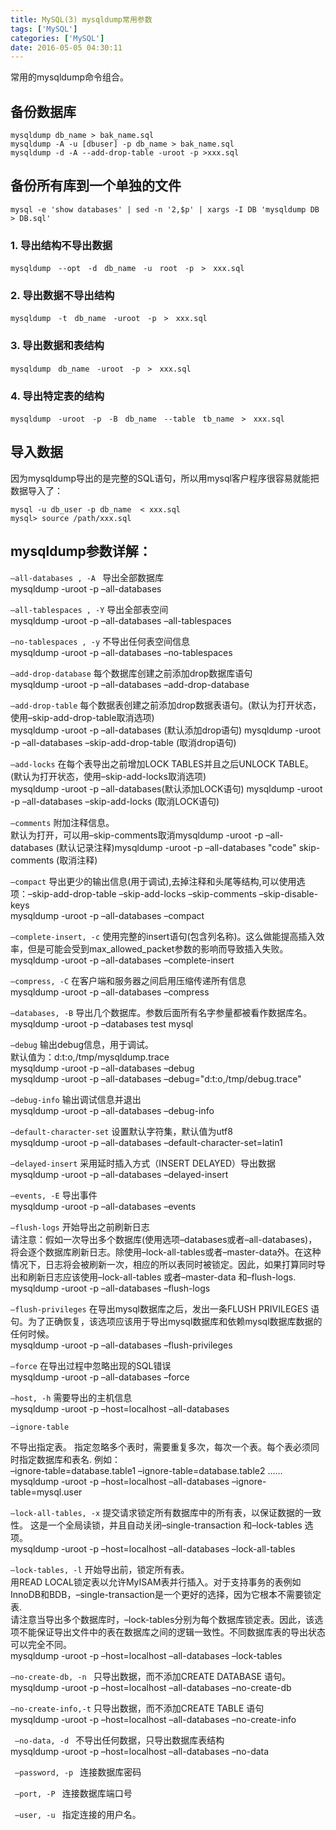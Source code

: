 ```yaml
---
title: MySQL(3) mysqldump常用参数
tags: ['MySQL']
categories: ['MySQL']
date: 2016-05-05 04:30:11
---
```


常用的mysqldump命令组合。

## 备份数据库
```
mysqldump db_name > bak_name.sql
mysqldump -A -u [dbuser] -p db_name > bak_name.sql
mysqldump -d -A --add-drop-table -uroot -p >xxx.sql
```

## 备份所有库到一个单独的文件
```shell
mysql -e 'show databases' | sed -n '2,$p' | xargs -I DB 'mysqldump DB > DB.sql'
```

### 1. 导出结构不导出数据
```
mysqldump　--opt　-d　db_name　-u　root　-p　>　xxx.sql
```

### 2. 导出数据不导出结构
```
mysqldump　-t　db_name　-uroot　-p　>　xxx.sql
```

### 3. 导出数据和表结构
```
mysqldump　db_name　-uroot　-p　>　xxx.sql
```

### 4. 导出特定表的结构
```
mysqldump　-uroot　-p　-B　db_name　--table　tb_name　>　xxx.sql
```

## 导入数据
 因为mysqldump导出的是完整的SQL语句，所以用mysql客户程序很容易就能把数据导入了：
```
mysql -u db_user -p db_name  < xxx.sql
mysql> source /path/xxx.sql
```

## mysqldump参数详解：
<code>–all-databases , -A </code>
导出全部数据库<br>
mysqldump -uroot -p –all-databases

<code>–all-tablespaces , -Y</code>
导出全部表空间<br>
mysqldump -uroot -p –all-databases –all-tablespaces

<code>–no-tablespaces , -y</code>
不导出任何表空间信息<br>
mysqldump -uroot -p –all-databases –no-tablespaces

<code>–add-drop-database</code>
每个数据库创建之前添加drop数据库语句<br>
mysqldump -uroot -p –all-databases –add-drop-database

<code>–add-drop-table</code>
每个数据表创建之前添加drop数据表语句。(默认为打开状态，使用–skip-add-drop-table取消选项)<br>
mysqldump -uroot -p –all-databases (默认添加drop语句)
mysqldump -uroot -p –all-databases –skip-add-drop-table (取消drop语句)

<code>–add-locks</code>
在每个表导出之前增加LOCK TABLES并且之后UNLOCK TABLE。(默认为打开状态，使用–skip-add-locks取消选项)<br>
mysqldump -uroot -p –all-databases(默认添加LOCK语句)
mysqldump -uroot -p –all-databases –skip-add-locks (取消LOCK语句)

<code>–comments</code>
附加注释信息。<br>
默认为打开，可以用–skip-comments取消mysqldump -uroot -p –all-databases (默认记录注释)mysqldump -uroot -p –all-databases "code"
skip-comments (取消注释)

<code>–compact</code>
导出更少的输出信息(用于调试),去掉注释和头尾等结构,可以使用选项：–skip-add-drop-table –skip-add-locks –skip-comments –skip-disable-keys<br>
mysqldump -uroot -p –all-databases –compact

<code>–complete-insert, -c</code>
使用完整的insert语句(包含列名称)。这么做能提高插入效率，但是可能会受到max_allowed_packet参数的影响而导致插入失败。<br>
mysqldump -uroot -p –all-databases –complete-insert

<code>–compress, -C</code>
在客户端和服务器之间启用压缩传递所有信息<br>
mysqldump -uroot -p –all-databases –compress

<code>–databases, -B</code>
导出几个数据库。参数后面所有名字参量都被看作数据库名。<br>
mysqldump -uroot -p –databases test mysql

<code>–debug</code>
输出debug信息，用于调试。<br>
默认值为：d:t:o,/tmp/mysqldump.trace<br>
mysqldump -uroot -p –all-databases –debug<br>
mysqldump -uroot -p –all-databases –debug="d:t:o,/tmp/debug.trace"

<code>–debug-info</code>
输出调试信息并退出<br>
mysqldump -uroot -p –all-databases –debug-info

<code>–default-character-set</code>
设置默认字符集，默认值为utf8<br>
mysqldump -uroot -p –all-databases –default-character-set=latin1

<code>–delayed-insert</code>
采用延时插入方式（INSERT DELAYED）导出数据<br>
mysqldump -uroot -p –all-databases –delayed-insert

<code>–events, -E</code>
导出事件<br>
mysqldump -uroot -p –all-databases –events

<code>–flush-logs</code>
开始导出之前刷新日志<br>
请注意：假如一次导出多个数据库(使用选项–databases或者–all-databases)，将会逐个数据库刷新日志。除使用–lock-all-tables或者–master-data外。在这种情况下，日志将会被刷新一次，相应的所以表同时被锁定。因此，如果打算同时导出和刷新日志应该使用–lock-all-tables 或者–master-data 和–flush-logs.<br>
mysqldump -uroot -p –all-databases –flush-logs

<code>–flush-privileges</code>
在导出mysql数据库之后，发出一条FLUSH PRIVILEGES 语句。为了正确恢复，该选项应该用于导出mysql数据库和依赖mysql数据库数据的任何时候。<br>
mysqldump -uroot -p –all-databases –flush-privileges


<code>–force</code>
在导出过程中忽略出现的SQL错误<br>
mysqldump -uroot -p –all-databases –force

<code>–host, -h</code>
需要导出的主机信息<br>
mysqldump -uroot -p –host=localhost –all-databases

<code>–ignore-table</code>

不导出指定表。
指定忽略多个表时，需要重复多次，每次一个表。每个表必须同时指定数据库和表名.
例如：<br>–ignore-table=database.table1 –ignore-table=database.table2 ……<br>
mysqldump -uroot -p –host=localhost –all-databases –ignore-table=mysql.user


<code>–lock-all-tables, -x</code>
提交请求锁定所有数据库中的所有表，以保证数据的一致性。
这是一个全局读锁，并且自动关闭–single-transaction 和–lock-tables 选项。<br>
mysqldump -uroot -p –host=localhost –all-databases –lock-all-tables

<code>–lock-tables, -l</code>
开始导出前，锁定所有表。<br>
用READ LOCAL锁定表以允许MyISAM表并行插入。对于支持事务的表例如InnoDB和BDB，–single-transaction是一个更好的选择，因为它根本不需要锁定表.<br />
请注意当导出多个数据库时，–lock-tables分别为每个数据库锁定表。因此，该选项不能保证导出文件中的表在数据库之间的逻辑一致性。不同数据库表的导出状态可以完全不同。<br>
mysqldump -uroot -p –host=localhost –all-databases –lock-tables

<code>–no-create-db, -n </code>
只导出数据，而不添加CREATE DATABASE 语句。<br>
mysqldump -uroot -p –host=localhost –all-databases –no-create-db

<code>–no-create-info,-t</code>
只导出数据，而不添加CREATE TABLE 语句<br>
mysqldump -uroot -p –host=localhost –all-databases –no-create-info

<code> –no-data, -d </code>
不导出任何数据，只导出数据库表结构<br>
mysqldump -uroot -p –host=localhost –all-databases –no-data

<code> –password, -p </code>
连接数据库密码

<code> –port, -P </code>
连接数据库端口号

<code> –user, -u </code>
指定连接的用户名。

